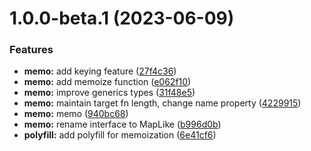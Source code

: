 # 1.0.0-beta.1 (2023-06-09)


### Features

* **memo:** add keying feature ([27f4c36](https://github.com/TomokiMiyauci/memo/commit/27f4c361cbc7aefc34ef043205d9b8e782c61746))
* **memo:** add memoize function ([e062f10](https://github.com/TomokiMiyauci/memo/commit/e062f103974a892095f9776c62f64536d1cc1310))
* **memo:** improve generics types ([31f48e5](https://github.com/TomokiMiyauci/memo/commit/31f48e51538d7cf9d88ad72d6fe389636f6ee4bb))
* **memo:** maintain target fn length, change name property ([4229915](https://github.com/TomokiMiyauci/memo/commit/4229915a743af4a34f5f5e81cdf7ae9f4b900e6d))
* **memo:** memo ([940bc68](https://github.com/TomokiMiyauci/memo/commit/940bc68aae238be81804bc5c345f7e511ea63722))
* **memo:** rename interface to MapLike ([b996d0b](https://github.com/TomokiMiyauci/memo/commit/b996d0bc7255cabe01407c5699c852663298a03d))
* **polyfill:** add polyfill for memoization ([6e41cf6](https://github.com/TomokiMiyauci/memo/commit/6e41cf6e388b6f403467cb73a1d15106fb221e09))
